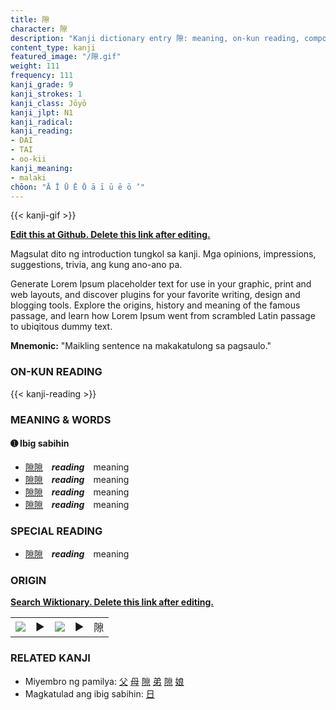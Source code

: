 ```yaml
---
title: 隙
character: 隙
description: "Kanji dictionary entry 隙: meaning, on-kun reading, compounds, origin, related kanji"
content_type: kanji
featured_image: "/隙.gif"
weight: 111
frequency: 111
kanji_grade: 9
kanji_strokes: 1
kanji_class: Jōyō
kanji_jlpt: N1
kanji_radical: 
kanji_reading: 
- DAI
- TAI
- oo-kii
kanji_meaning:
- malaki
chōon: "Ā Ī Ū Ē Ō ā ī ū ē ō ’"
---
```

[//]: # (Don't edit the line below. Kanji animated GIF code is automatically generated.)
{{< kanji-gif >}}

[//]: # (Edit below this line.)

**[Edit this at Github. Delete this link after editing.](https://github.com/tim0g/tim/tree/main/content/kanji/隙/index.md)**

Magsulat dito ng introduction tungkol sa kanji. Mga opinions, impressions, suggestions, trivia, ang kung ano-ano pa.

Generate Lorem Ipsum placeholder text for use in your graphic, print and web layouts, and discover plugins for your favorite writing, design and blogging tools. Explore the origins, history and meaning of the famous passage, and learn how Lorem Ipsum went from scrambled Latin passage to ubiqitous dummy text.
 
**Mnemonic:** "Maikling sentence na makakatulong sa pagsaulo."

### ON-KUN READING

[//]: # (Don't edit the line below. ON-KUN READING code is automatically generated.)
{{< kanji-reading >}}

### MEANING & WORDS

#### ➊ **Ibig sabihin**
  - [隙](../隙)[隙](../隙)　***reading***　meaning
  - [隙](../隙)[隙](../隙)　***reading***　meaning
  - [隙](../隙)[隙](../隙)　***reading***　meaning
  - [隙](../隙)[隙](../隙)　***reading***　meaning

### SPECIAL READING
  - [隙](../隙)[隙](../隙)　***reading***　meaning

### ORIGIN

**[Search Wiktionary. Delete this link after editing.](https://wiktionary.org/wiki/隙)**
<table class="kanji-table"><tr><td>
<img src="60px-隙-bronze.svg.png">
</td><td>▶</td><td>
<img src="60px-隙-oracle.svg.png">
</td><td>▶</td>
<td class="kanji-origin">隙</td>
</tr></table>

### RELATED KANJI
- Miyembro ng pamilya: [父](../父) [母](../母) [隙](../隙) [弟](../弟) [隙](../隙) [娘](../娘)
- Magkatulad ang ibig sabihin: [日](../日)
